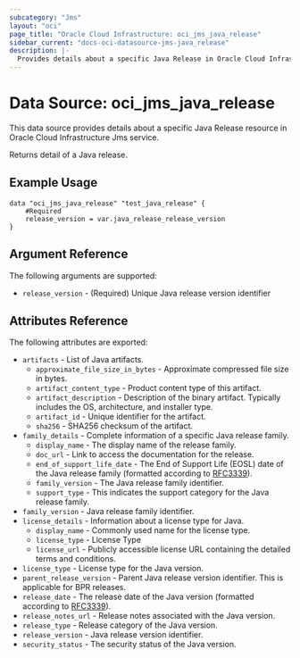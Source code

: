 ```yaml
---
subcategory: "Jms"
layout: "oci"
page_title: "Oracle Cloud Infrastructure: oci_jms_java_release"
sidebar_current: "docs-oci-datasource-jms-java_release"
description: |-
  Provides details about a specific Java Release in Oracle Cloud Infrastructure Jms service
---
```


# Data Source: oci_jms_java_release
This data source provides details about a specific Java Release resource in Oracle Cloud Infrastructure Jms service.

Returns detail of a Java release.

## Example Usage

```hcl
data "oci_jms_java_release" "test_java_release" {
	#Required
	release_version = var.java_release_release_version
}
```

## Argument Reference

The following arguments are supported:

* `release_version` - (Required) Unique Java release version identifier


## Attributes Reference

The following attributes are exported:

* `artifacts` - List of Java artifacts.
	* `approximate_file_size_in_bytes` - Approximate compressed file size in bytes.
	* `artifact_content_type` - Product content type of this artifact.
	* `artifact_description` - Description of the binary artifact. Typically includes the OS, architecture, and installer type.
	* `artifact_id` - Unique identifier for the artifact.
	* `sha256` - SHA256 checksum of the artifact.
* `family_details` - Complete information of a specific Java release family. 
	* `display_name` - The display name of the release family.
	* `doc_url` - Link to access the documentation for the release.
	* `end_of_support_life_date` - The End of Support Life (EOSL) date of the Java release family (formatted according to [RFC3339](https://datatracker.ietf.org/doc/html/rfc3339)). 
	* `family_version` - The Java release family identifier.
	* `support_type` - This indicates the support category for the Java release family.
* `family_version` - Java release family identifier.
* `license_details` - Information about a license type for Java.
	* `display_name` - Commonly used name for the license type.
	* `license_type` - License Type
	* `license_url` - Publicly accessible license URL containing the detailed terms and conditions.
* `license_type` - License type for the Java version.
* `parent_release_version` - Parent Java release version identifier. This is applicable for BPR releases.
* `release_date` - The release date of the Java version (formatted according to [RFC3339](https://datatracker.ietf.org/doc/html/rfc3339)).
* `release_notes_url` - Release notes associated with the Java version.
* `release_type` - Release category of the Java version.
* `release_version` - Java release version identifier.
* `security_status` - The security status of the Java version.

